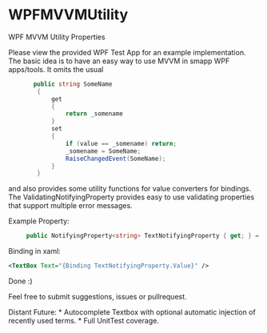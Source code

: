 # WPFMVVMUtility
WPF MVVM Utility Properties

Please view the provided WPF Test App for an example implementation.
The basic idea is to have an easy way to use MVVM in smapp WPF apps/tools.
It omits the usual 

```cs
       public string SomeName
        {
            get
            {
                return _somename
            }
            set
            {
                if (value == _somename) return;
                _somename = SomeName;
                RaiseChangedEvent(SomeName);
            }
        }
```
and also provides some utility functions for value converters for bindings.
The ValidatingNotifyingProperty provides easy to use validating properties that support multiple error messages.


Example Property: 
   ```cs
        public NotifyingProperty<string> TextNotifyingProperty { get; } = new NotifyingProperty<string>(); 
   ```
Binding in xaml:
   ```xml
   <TextBox Text="{Binding TextNotifyingProperty.Value}" />
   ```
   Done :)
   
   
   Feel free to submit suggestions, issues or pullrequest.
   
   
   Distant Future:
    * Autocomplete Textbox with optional automatic injection of recently used terms.
    * Full UnitTest coverage.
